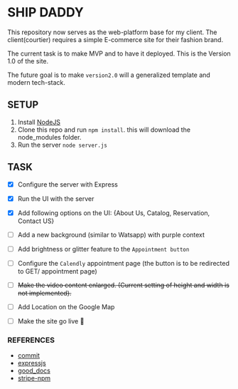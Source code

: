 # SHIP DADDY

This repository now serves as the web-platform base for my client. The client(courtier) 
requires a simple E-commerce site for their fashion brand.

The current task is to make MVP and to have it deployed. This is the Version 1.0 of the site.

The future goal is to make `version2.0` will a generalized template and modern tech-stack.


## SETUP

1. Install [NodeJS](https://nodejs.org/)
2. Clone this repo and run `npm install`. this will download the node_modules folder.
3. Run the server `node server.js`

## TASK

- [x] Configure the server with Express 
- [x] Run the UI with the server 
- [x] Add following options on the UI: {About Us, Catalog, Reservation, Contact US}
- [ ] Add a new background (similar to Watsapp) with purple context
- [ ] Add brightness or glitter feature to the `Appointment button`
- [ ] Configure the `Calendly` appointment page (the button is to be redirected to GET/ appointment page)
- [ ] ~~Make the video content enlarged. (Current setting of height and width is not implemented).~~
- [ ] Add Location on the Google Map
- [ ] Make the site go live :rocket:

               
### REFERENCES

- [commit](https://www.conventionalcommits.org/en/v1.0.0-beta.4/)
- [expressjs](https://expressjs.com/)
- [good_docs](https://johnjago.com/great-docs/)
- [stripe-npm](https://www.npmjs.com/package/stripe)